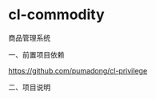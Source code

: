 cl-commodity
==================

商品管理系统


一、前置项目依赖

https://github.com/pumadong/cl-privilege

二、项目说明

